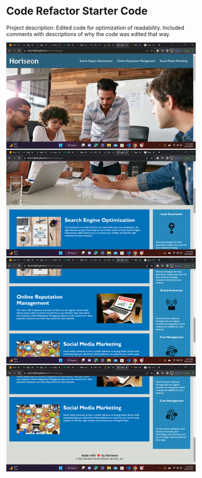 # Code Refactor Starter Code
Project description: Edited code for optimization of readability. Included comments with descriptions of why the code was edited that way. 

![screenshot1](./Screenshots/screenshot(1).png)
![screenshot2](./Screenshots/Screenshot(2).png)
![screenshot3](./Screenshots/Screenshot(3).png)
![screenshot4](./Screenshots/Screenshot(4).png)
